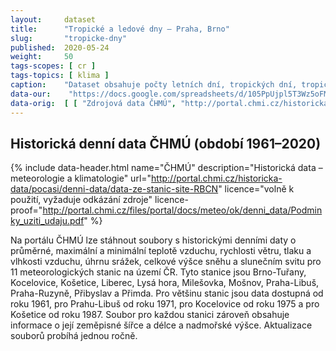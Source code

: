 ```yaml
---
layout:     dataset
title:      "Tropické a ledové dny – Praha, Brno"
slug:       "tropicke-dny"
published:  2020-05-24
weight:     50
tags-scopes: [ cr ]
tags-topics: [ klima ]
caption:    "Dataset obsahuje počty letních dní, tropických dní, tropických nocí, ledových dní, mrazových dní a dní sněhem, lineární trend a klouzavý průměr počtu ledových a tropických dní přes 5 let pro Prahu-Ruzyni a Brno-Tuřany v období let 1961–2020."
data-our:    "https://docs.google.com/spreadsheets/d/105PpUjpl5T3Wz5oFMUQYBj-KaqAUU6zF-Vv-RQ1zj3E/edit?usp=sharing"
data-orig:  [ [ "Zdrojová data ČHMÚ", "http://portal.chmi.cz/historicka-data/pocasi/denni-data/data-ze-stanic-site-RBCN" ] ]
---
```


## Historická denní data ČHMÚ (období 1961–2020)

{% include data-header.html
    name="ČHMÚ"
    description="Historická data – meteorologie a klimatologie"
    url="http://portal.chmi.cz/historicka-data/pocasi/denni-data/data-ze-stanic-site-RBCN"
    licence="volně k použití, vyžaduje odkázání zdroje"
    licence-proof="http://portal.chmi.cz/files/portal/docs/meteo/ok/denni_data/Podminky_uziti_udaju.pdf"
%}

Na portálu ČHMÚ lze stáhnout soubory s historickými denními daty o průměrné, maximální a minimální teplotě vzduchu, rychlosti větru, tlaku a vlhkosti vzduchu, úhrnu srážek, celkové výšce sněhu a slunečním svitu pro 11 meteorologických stanic na území ČR. Tyto stanice jsou Brno-Tuřany, Kocelovice, Košetice, Liberec, Lysá hora, Milešovka, Mošnov, Praha-Libuš, Praha-Ruzyně, Přibyslav a Přimda. Pro většinu stanic jsou data dostupná od roku 1961, pro Prahu-Libuš od roku 1971, pro Kocelovice od roku 1975 a pro Košetice od roku 1987. Soubor pro každou stanici zároveň obsahuje informace o její zeměpisné šířce a délce a nadmořské výšce. Aktualizace souborů probíhá jednou ročně.
